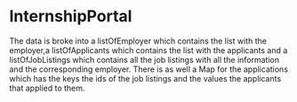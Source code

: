 # InternshipPortal

The data is broke into a listOfEmployer which contains the list with the employer,a listOfApplicants which contains the list with the applicants and a listOfJobListings which contains all the job listings with all the information and the corresponding employer. There is as well a Map for the applications which has the keys the ids of the job listings and the values the applicants that applied to them.
